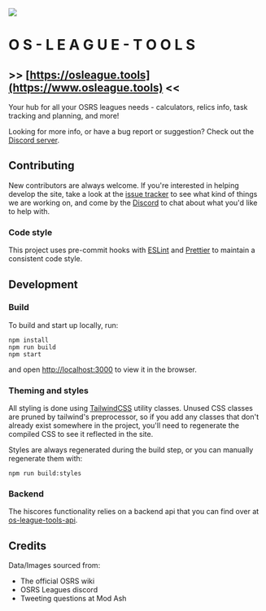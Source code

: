 ![](/public/logo.png)

# O S - L E A G U E - T O O L S

## >> [https://osleague.tools](https://www.osleague.tools) <<

Your hub for all your OSRS leagues needs - calculators, relics info, task tracking and planning, and more!

Looking for more info, or have a bug report or suggestion? Check out the [Discord server](https://discord.gg/GQ5kVyU).

## Contributing

New contributors are always welcome. If you're interested in helping develop the site, take a look at the [issue tracker](https://os-league-tools.height.app/shattered-relics) to see what kind of things we are working on, and come by the [Discord](https://discord.gg/GQ5kVyU) to chat about what you'd like to help with.

### Code style

This project uses pre-commit hooks with [ESLint](https://eslint.org/) and [Prettier](https://prettier.io/) to maintain a consistent code style.

## Development

### Build

To build and start up locally, run:

```
npm install
npm run build
npm start
```

and open [http://localhost:3000](http://localhost:3000) to view it in the browser.

### Theming and styles

All styling is done using [TailwindCSS](https://tailwindcss.com/docs) utility classes. Unused CSS classes are pruned by tailwind's preprocessor, so if you add any classes that don't already exist somewhere in the project, you'll need to regenerate the compiled CSS to see it reflected in the site.

Styles are always regenerated during the build step, or you can manually regenerate them with:

```
npm run build:styles
```

### Backend

The hiscores functionality relies on a backend api that you can find over at [os-league-tools-api](https://github.com/chaiinchomp/os-league-tools-api).

## Credits

Data/Images sourced from:

-   The official OSRS wiki
-   OSRS Leagues discord
-   Tweeting questions at Mod Ash
